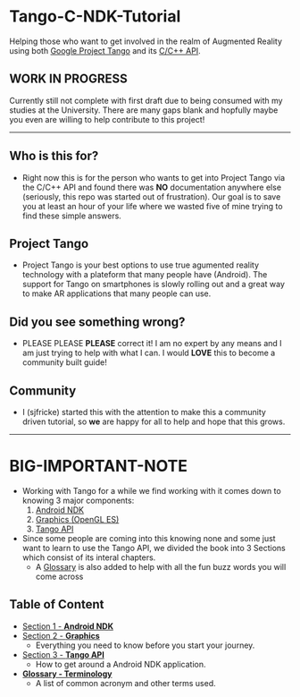 # Tango-C-NDK-Tutorial
Helping those who want to get involved in the realm of Augmented Reality using both [Google Project Tango](https://get.google.com/tango/) and its [C/C++ API](https://developers.google.com/tango/apis/c/).

## WORK IN PROGRESS
Currently still not complete with first draft due to being consumed with my studies at the University. There are many gaps blank and hopfully maybe you even are willing to help contribute to this project!    

------

## Who is this for?
* Right now this is for the person who wants to get into Project Tango via the C/C++ API and found there was **NO** documentation anywhere else (seriously, this repo was started out of frustration). Our goal is to save you at least an hour of your life where we wasted five of mine trying to find these simple answers.

## Project Tango
* Project Tango is your best options to use true agumented reality technology with a plateform that many people have (Android). The support for Tango on smartphones is slowly rolling out and a great way to make AR applications that many people can use.

## Did you see something wrong?
* PLEASE PLEASE **PLEASE** correct it! I am no expert by any means and I am just trying to help with what I can. I would **LOVE** this to become a community built guide!

## Community
* I (sjfricke) started this with the attention to make this a community driven tutorial, so **we** are happy for all to help and hope that this grows.

------

# BIG-IMPORTANT-NOTE
* Working with Tango for a while we find working with it comes down to knowing 3 major components:
    1. [Android NDK](./Section_01_NDK)
    2. [Graphics (OpenGL ES)](./Section_02_Graphics)
    3. [Tango API](./Section_03_Tango)
* Since some people are coming into this knowing none and some just want to learn to use the Tango API, we divided the book into 3 Sections which consist of its interal chapters.
    * A [Glossary](./Glossary.md) is also added to help with all the fun buzz words you will come across

## Table of Content
* [Section 1 - **Android NDK**](./Section_01_NDK)
* [Section 2 - **Graphics**](./Section_02_Graphics)
    * Everything you need to know before you start your journey.
* [Section 3 - **Tango API**](./Section_03_Tango)
    * How to get around a Android NDK application.
* [**Glossary - Terminology**](./Glossary.md)
    * A list of common acronym and other terms used.
